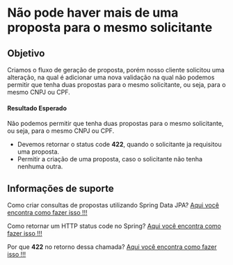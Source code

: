 # Não pode haver mais de uma proposta para o mesmo solicitante

## Objetivo

Criamos o fluxo de geração de proposta, porém nosso cliente solicitou uma alteração, na qual é adicionar uma nova 
validação na qual não podemos permitir que tenha duas propostas para o mesmo solicitante, ou seja, para o mesmo 
CNPJ ou CPF.

#### Resultado Esperado

Não podemos permitir que tenha duas propostas para o mesmo solicitante, ou seja, para o mesmo 
CNPJ ou CPF.

- Devemos retornar o status code **422**, quando o solicitante ja requisitou uma proposta.
- Permitir a criação de uma proposta, caso o solicitante não tenha nenhuma outra.

## Informações de suporte

Como criar consultas de propostas utilizando Spring Data JPA? [Aqui você encontra como fazer isso !!!](../informacao_suporte/spring-data-query-methods.md)

Como retornar um HTTP status code no Spring? [Aqui você encontra como fazer isso !!!](../informacao_suporte/spring-response-entity.md)

Por que **422** no retorno dessa chamada? [Aqui você encontra como fazer isso !!!](../informacao_suporte/rest-422.md)